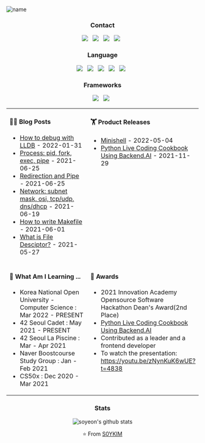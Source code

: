 ![name](https://user-images.githubusercontent.com/72473178/144230603-3793de97-e024-4402-8a7d-1176c6010d54.png)
 

<h3 align="center"><b>Contact</b></h3>
<p align="center">
<a href="42.4.sokim@gmail.com"><img src="https://img.shields.io/badge/Gmail-D14836?style=for-the-badge&logo=gmail&logoColor=white"/></a> &nbsp
<a href="https://www.linkedin.com/in/soyeon-eden-kim/"><img src="https://img.shields.io/badge/LinkedIn-0077B5?style=for-the-badge&logo=linkedin&logoColor=white"/></a> &nbsp
<a href="https://love-every-moment.tistory.com"><img src="https://github-readme-tistory-card.vercel.app/api/badge?name=Tistory&theme=kakao"/></a> &nbsp
<a href="https://www.instagram.com/soyun._.kim/"><img src="https://img.shields.io/badge/Instagram-E4405F?style=for-the-badge&logo=instagram&logoColor=white"/></a> &nbsp
</p>

<h3 align="center"><b>Language</b></h3>
<p align="center">
<img src="https://img.shields.io/badge/JavaScript-323330?style=for-the-badge&logo=javascript&logoColor=F7DF1E"/> &nbsp
<img src="https://img.shields.io/badge/C-00599C?style=for-the-badge&logo=c&logoColor=white"/> &nbsp
<img src="https://img.shields.io/badge/python-3670A0?style=for-the-badge&logo=python&logoColor=ffdd54"/> &nbsp
<img src="https://img.shields.io/badge/HTML5-E34F26?style=for-the-badge&logo=html5&logoColor=white"/> &nbsp
<img src="https://img.shields.io/badge/CSS3-1572B6?style=for-the-badge&logo=css3&logoColor=white"/> &nbsp
</p>

<h3 align="center"><b>Frameworks</b></h3>
<p align="center">
<img src="https://img.shields.io/badge/Bootstrap-563D7C?style=for-the-badge&logo=bootstrap&logoColor=white"/> &nbsp
<img src="https://img.shields.io/badge/Postman-FF6C37?style=for-the-badge&logo=Postman&logoColor=white"/> &nbsp
</p>

<table width="800px">
<tr>

<td valign="top" width="50%">

#### 🤹‍♀️ <a> Blog Posts </a>

<!-- blog starts -->
* <a href='https://love-every-moment.tistory.com/63' target='_blank'>How to debug with LLDB</a> - 2022-01-31 
* <a href='https://love-every-moment.tistory.com/53' target='_blank'>Process: pid, fork, exec, pipe</a> - 2021-06-25
* <a href='https://love-every-moment.tistory.com/52' target='_blank'>Redirection and Pipe</a> - 2021-06-25
* <a href='https://love-every-moment.tistory.com/51' target='_blank'>Network: subnet mask, osi, tcp/udp, dns/dhcp</a> - 2021-06-19
* <a href='https://love-every-moment.tistory.com/47' target='_blank'>How to write Makefile</a> - 2021-06-01
* <a href='https://love-every-moment.tistory.com/45' target='_blank'>What is File Desciptor?</a> - 2021-05-27
<!-- blog ends -->

</td>
 
<td valign="top" width="50%">

#### 🏋 <a> Product Releases </a>

<!-- recent_releases starts -->
* <a href='https://github.com/S0YKIM/42-MINISHELL/releases/tag/v1.0.0' target='_blank'>Minishell</a> - 2022-05-04
* <a href='https://github.com/innohack2021/python-hitchhiker/releases/tag/v1.0.0' target='_blank'>Python Live Coding Cookbook Using Backend.AI</a> - 2021-11-29

<!-- recent_releases ends -->

</td>

</tr>

<td valign="top" width="50%">

#### 🌱 <a> What Am I Learning ... </a>

<!-- studying starts-->
* <a> Korea National Open University - Computer Science </a> : Mar 2022 - PRESENT
* <a> 42 Seoul Cadet </a> : May 2021 - PRESENT
* <a> 42 Seoul La Piscine </a> : Mar - Apr 2021
* <a> Naver Boostcourse Study Group </a> : Jan - Feb 2021
* <a> CS50x </a> : Dec 2020 - Mar 2021


<!-- studying ends -->

</td>

<td valign="top" width="50%">

#### 🏅 <a> Awards </a>

<!-- awards start-->
* 2021 Innovation Academy Opensource Software Hackathon Dean's Award(2nd Place)
* <a href='https://github.com/innohack2021/python-hitchhiker' target='_blank'>Python Live Coding Cookbook Using Backend.AI</a>
* Contributed as a leader and a frontend developer
* To watch the presentation: https://youtu.be/zNynKuK6wUE?t=4838

<!-- awards end -->

</td>
</table>

<h3 align="center"><b>Stats</b></h3>
<div align=center>
 
 ![soyeon's github stats](https://github-readme-stats.vercel.app/api?username=S0YKIM&show_icons=true&theme=radical)
 
⭐️ From [S0YKIM](https://github.com/S0YKIM)


<!--

🔭 I’m currently studying at ...
</br>

- 42SEOUL CADET: MAY 2021 - PRESENT
- 42SEOUL LA PISCINE: MAR - APR 2021
- NAVER BOOSTCOURSE STUDY GROUP: JAN - FEB 2021
- CS50x: DEC 2020 - MAR 2021

🏅 Awards
- 2021 Innovation Academy Opensource Software Hackathon Dean's Award(2nd Place)
- To learn more about it: [python-hitchhiker](https://github.com/innohack2021/python-hitchhiker)


- 🌱 Learning more about ...
- 🔭 I’m currently working on ...
- 🌱 I’m currently learning ...
- 👯 I’m looking to collaborate on ...
- 🤔 I’m looking for help with ...
- 💬 Ask me about ...
- 📫 How to reach me: ...
- 😄 Pronouns: ...
- ⚡ Fun fact: ...
--> 
